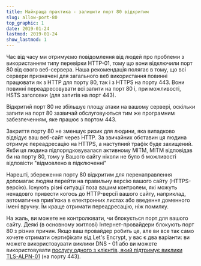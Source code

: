 ```yaml
---
title: Найкраща практика - залишити порт 80 відкритим
slug: allow-port-80
top_graphic: 1
date: 2019-01-24
lastmod: 2019-01-24
show_lastmod: 1
---
```



Час від часу ми отримуємо повідомлення від людей про проблеми з використанням типу перевірки HTTP-01, тому що вони відключили порт 80 від свого веб-сервера. Наша рекомендація полягає в тому, що всі сервери призначені для загального веб використання повинні працювати як з HTTP для порту 80, так і з HTTPS на порту 443. Вони повинні переадресовувати всі запити на порт 80 і, при можливості, HSTS заголовки (для запитів на порт 443).

Відкритий порт 80 не збільшує площу атаки на вашому сервері, оскільки запити на порт 80 зазвичай обслуговуються тим же програмним забезпеченням, яке працює з портом 443.

Закриття порту 80 не зменшує ризик для людини, яка випадково відвідує ваш веб-сайт через HTTP. За звичайних обставин ця людина отримує переадресацію на HTTPS, а наступний трафік буде захищений. Якби ця людина підпорядковувалася активному MITM, MITM відповідав би на порту 80, тому у Вашого сайту ніколи не було б можливості відповісти "відмовлено в підключенні"

Нарешті, збереження порту 80 відкритим для перенаправлення допомагає людям перейти на правильну версію вашого сайту (HTTPS-версію). Існують різні ситуації поза вашим контролем, які можуть ненадовго привести когось до HTTP-версії вашого сайту, наприклад, автоматична прив'язка в електронних листах або введення доменного імені вручну. Їм краще отримати переадресацію, ніж помилку.

На жаль, ви можете не контролювати, чи блокується порт для вашого сайту. Деякі (в основному житлові) Інтернет-провайдери блокують порт 80 з різних причин. Якщо ваш провайдер робить це, але ви все так само хочете отримати сертифікати від Let's Encrypt, у вас є два варіанти: ви можете використовувати виклики DNS - 01 або ви можете використовувати [ послугу одного з клієнтів, який підтримує виклики TLS-ALPN-01](https://community.letsencrypt.org/t/which-client-support-tls-alpn-challenge/75859/2) (на порту 443).
